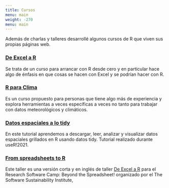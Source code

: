 ```yaml
---
title: Cursos
menu: main
weight: -270
menu: main
---
```


Además de charlas y talleres desarrollé algunos cursos de R que viven sus propias páginas web.

### [De Excel a R](https://paocorrales.github.io/deExcelaR)

Se trata de un curso para arrancar con R desde cero y en particular hace algo de énfasis en que cosas se hacen con Excel y se podrían hacer con R.

### [R para Clima](https://eliocamp.github.io/r-clima/)

Es un curso propuesto para personas que tiene algo más de experiencia y explora herramientas a veces específicas a veces no tanto para trabajar con datos meteorológicos y climáticos. 

### [Datos espaciales a lo tidy](https://eliocamp.github.io/espaciales-tidy-tutorial/)

En este tutorial aprendemos a descargar, leer, analizar y visualizar datos espaciales grillados en R usando datos tidy. Tutorial realizado durante useR!2021.

### [From spreadsheets to R](https://yabellini.github.io/fromSpreadSheetToR/)

Este taller es una versión corta y en inglés de taller [De Excel a R](https://paocorrales.github.io/deExcelaR) para el Research Software Camp: Beyond the Spreadsheet! organizado por el The Software Sustainability Institute,